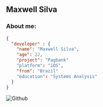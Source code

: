 
<!--
**compass-maxwellsilva/compass-maxwellsilva** is a ✨ _special_ ✨ repository because its `README.md` (this file) appears on your GitHub profile.

Here are some ideas to get you started:

- 🔭 I’m currently working on ...
- 🌱 I’m currently learning ...
- 👯 I’m looking to collaborate on ...
- 🤔 I’m looking for help with ...
- 💬 Ask me about ...
- 📫 How to reach me: ...
- 😄 Pronouns: ...
- ⚡ Fun fact: ...
-->
## Maxwell Silva

### About me:

``` JSON
{
  "developer" : {
    "name": "Maxwell Silva",
    "age": 22,
    "project": "Pagbank"
    "platform": "iOS",
    "from": "Brazil"
    "education": "Systems Analysis"
  }
}
```
![Github](https://github-readme-stats-eight-theta.vercel.app/api?username=maxwellssilva&show_icons=true&theme=algolia&include_all_commits=true&count_private=true&hide=issues)
 
